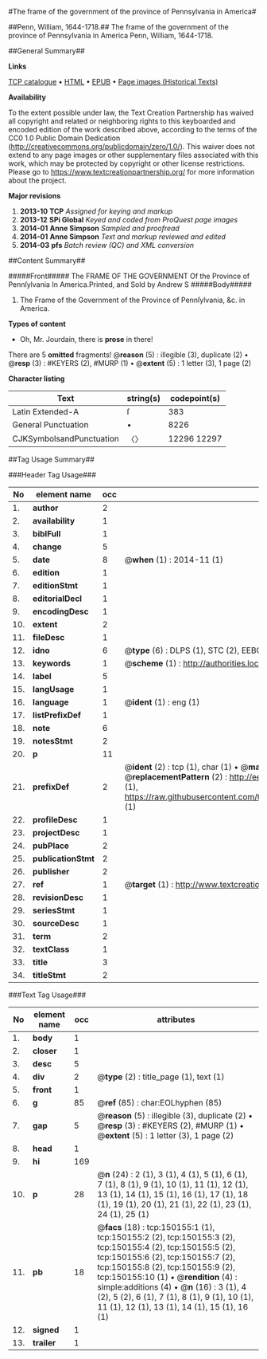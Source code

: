#The frame of the government of the province of Pennsylvania in America#

##Penn, William, 1644-1718.##
The frame of the government of the province of Pennsylvania in America
Penn, William, 1644-1718.

##General Summary##

**Links**

[TCP catalogue](http://www.ota.ox.ac.uk/tcp/)  • 
[HTML](http://tei.it.ox.ac.uk/tcp/Texts-HTML/free/A90/A90411.html)  • 
[EPUB](http://tei.it.ox.ac.uk/tcp/Texts-EPUB/free/A90/A90411.epub) • 
[Page images (Historical Texts)](https://historicaltexts.jisc.ac.uk/eebo-36272978e)

**Availability**

To the extent possible under law, the Text Creation Partnership has waived all copyright and related or neighboring rights to this keyboarded and encoded edition of the work described above, according to the terms of the CC0 1.0 Public Domain Dedication (http://creativecommons.org/publicdomain/zero/1.0/). This waiver does not extend to any page images or other supplementary files associated with this work, which may be protected by copyright or other license restrictions. Please go to https://www.textcreationpartnership.org/ for more information about the project.

**Major revisions**

1. __2013-10__ __TCP__ *Assigned for keying and markup*
1. __2013-12__ __SPi Global__ *Keyed and coded from ProQuest page images*
1. __2014-01__ __Anne Simpson__ *Sampled and proofread*
1. __2014-01__ __Anne Simpson__ *Text and markup reviewed and edited*
1. __2014-03__ __pfs__ *Batch review (QC) and XML conversion*

##Content Summary##

#####Front#####
The FRAME OF THE GOVERNMENT Of the Province of Pennſylvania In America.Printed, and Sold by Andrew S
#####Body#####

1. The Frame of the Government of the Province of Pennſylvania, &c. in America.

**Types of content**

  * Oh, Mr. Jourdain, there is **prose** in there!

There are 5 **omitted** fragments! 
 @__reason__ (5) : illegible (3), duplicate (2)  •  @__resp__ (3) : #KEYERS (2), #MURP (1)  •  @__extent__ (5) : 1 letter (3), 1 page (2)

**Character listing**


|Text|string(s)|codepoint(s)|
|---|---|---|
|Latin Extended-A|ſ|383|
|General Punctuation|•|8226|
|CJKSymbolsandPunctuation|〈〉|12296 12297|

##Tag Usage Summary##

###Header Tag Usage###

|No|element name|occ|attributes|
|---|---|---|---|
|1.|__author__|2||
|2.|__availability__|1||
|3.|__biblFull__|1||
|4.|__change__|5||
|5.|__date__|8| @__when__ (1) : 2014-11 (1)|
|6.|__edition__|1||
|7.|__editionStmt__|1||
|8.|__editorialDecl__|1||
|9.|__encodingDesc__|1||
|10.|__extent__|2||
|11.|__fileDesc__|1||
|12.|__idno__|6| @__type__ (6) : DLPS (1), STC (2), EEBO-CITATION (1), OCLC (1), VID (1)|
|13.|__keywords__|1| @__scheme__ (1) : http://authorities.loc.gov/ (1)|
|14.|__label__|5||
|15.|__langUsage__|1||
|16.|__language__|1| @__ident__ (1) : eng (1)|
|17.|__listPrefixDef__|1||
|18.|__note__|6||
|19.|__notesStmt__|2||
|20.|__p__|11||
|21.|__prefixDef__|2| @__ident__ (2) : tcp (1), char (1)  •  @__matchPattern__ (2) : ([0-9\-]+):([0-9IVX]+) (1), (.+) (1)  •  @__replacementPattern__ (2) : http://eebo.chadwyck.com/downloadtiff?vid=$1&page=$2 (1), https://raw.githubusercontent.com/textcreationpartnership/Texts/master/tcpchars.xml#$1 (1)|
|22.|__profileDesc__|1||
|23.|__projectDesc__|1||
|24.|__pubPlace__|2||
|25.|__publicationStmt__|2||
|26.|__publisher__|2||
|27.|__ref__|1| @__target__ (1) : http://www.textcreationpartnership.org/docs/. (1)|
|28.|__revisionDesc__|1||
|29.|__seriesStmt__|1||
|30.|__sourceDesc__|1||
|31.|__term__|2||
|32.|__textClass__|1||
|33.|__title__|3||
|34.|__titleStmt__|2||


###Text Tag Usage###

|No|element name|occ|attributes|
|---|---|---|---|
|1.|__body__|1||
|2.|__closer__|1||
|3.|__desc__|5||
|4.|__div__|2| @__type__ (2) : title_page (1), text (1)|
|5.|__front__|1||
|6.|__g__|85| @__ref__ (85) : char:EOLhyphen (85)|
|7.|__gap__|5| @__reason__ (5) : illegible (3), duplicate (2)  •  @__resp__ (3) : #KEYERS (2), #MURP (1)  •  @__extent__ (5) : 1 letter (3), 1 page (2)|
|8.|__head__|1||
|9.|__hi__|169||
|10.|__p__|28| @__n__ (24) : 2 (1), 3 (1), 4 (1), 5 (1), 6 (1), 7 (1), 8 (1), 9 (1), 10 (1), 11 (1), 12 (1), 13 (1), 14 (1), 15 (1), 16 (1), 17 (1), 18 (1), 19 (1), 20 (1), 21 (1), 22 (1), 23 (1), 24 (1), 25 (1)|
|11.|__pb__|18| @__facs__ (18) : tcp:150155:1 (1), tcp:150155:2 (2), tcp:150155:3 (2), tcp:150155:4 (2), tcp:150155:5 (2), tcp:150155:6 (2), tcp:150155:7 (2), tcp:150155:8 (2), tcp:150155:9 (2), tcp:150155:10 (1)  •  @__rendition__ (4) : simple:additions (4)  •  @__n__ (16) : 3 (1), 4 (2), 5 (2), 6 (1), 7 (1), 8 (1), 9 (1), 10 (1), 11 (1), 12 (1), 13 (1), 14 (1), 15 (1), 16 (1)|
|12.|__signed__|1||
|13.|__trailer__|1||
